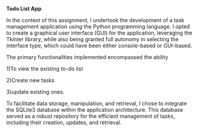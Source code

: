**Todo List App**

In the context of this assignment, I undertook the development of a task management application using the Python programming language. I opted to create a graphical user interface (GUI) for the application, leveraging the Tkinter library, while also being granted full autonomy in selecting the interface type, which could have been either console-based or GUI-based.
  
The primary functionalities implemented encompassed the ability

1)To view the existing to-do list

2)Create new tasks

3)update existing ones.

To facilitate data storage, manipulation, and retrieval, I chose to integrate the SQLite3 database within the application architecture. This database served as a robust repository for the efficient management of tasks, including their creation, updates, and retrieval.
